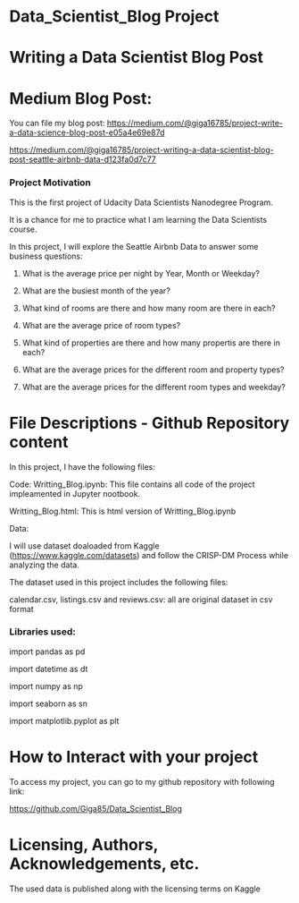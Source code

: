 # Data_Scientist_Blog Project
# Writing a Data Scientist Blog Post

# Medium Blog Post:
You can file my blog post: 
https://medium.com/@giga16785/project-write-a-data-science-blog-post-e05a4e69e87d

https://medium.com/@giga16785/project-writing-a-data-scientist-blog-post-seattle-airbnb-data-d123fa0d7c77

### Project Motivation
This is the first project of Udacity Data Scientists Nanodegree Program.

It is a chance for me to practice what I am learning the Data Scientists course.

In this project, I will explore the Seattle Airbnb Data to answer some business questions:

 1. What is the average price per night by Year, Month or Weekday?
  
 2. What are the busiest month of the year?
  
 3. What kind of rooms are there and how many room are there in each?
  
 4. What are the average price of room types?
  
 5. What kind of properties are there and how many propertis are there in each?
  
 6. What are the average prices for the different room and property types?
  
 7. What are the average prices for the different room types and weekday?


# File Descriptions - Github Repository content
In this project, I have the following files:

Code: 
Writting_Blog.ipynb: This file contains all code of the project impleamented in Jupyter nootbook.

Writting_Blog.html: This is html version of Writting_Blog.ipynb

Data: 

I will use dataset doaloaded from Kaggle (https://www.kaggle.com/datasets) and follow the CRISP-DM Process while analyzing the data.

The dataset used in this project includes the following files:

calendar.csv, listings.csv and reviews.csv: all are original dataset in csv format

### Libraries used:

import pandas as pd

import datetime as dt

import numpy as np

import seaborn as sn

import matplotlib.pyplot as plt


# How to Interact with your project
To access my project, you can go to my github repository with following link:

https://github.com/Giga85/Data_Scientist_Blog

# Licensing, Authors, Acknowledgements, etc.

The used data is published along with the licensing terms on Kaggle

